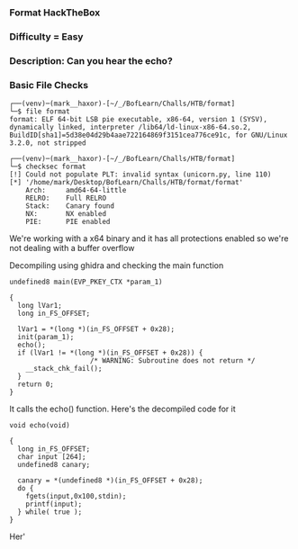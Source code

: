 ### Format HackTheBox

### Difficulty = Easy

### Description: Can you hear the echo?

### Basic File Checks

```
┌──(venv)─(mark__haxor)-[~/_/BofLearn/Challs/HTB/format]
└─$ file format                                             
format: ELF 64-bit LSB pie executable, x86-64, version 1 (SYSV), dynamically linked, interpreter /lib64/ld-linux-x86-64.so.2, BuildID[sha1]=5d38e04d29b4aae722164869f3151cea776ce91c, for GNU/Linux 3.2.0, not stripped
                                                                                                                                                                                                                   
┌──(venv)─(mark__haxor)-[~/_/BofLearn/Challs/HTB/format]
└─$ checksec format
[!] Could not populate PLT: invalid syntax (unicorn.py, line 110)
[*] '/home/mark/Desktop/BofLearn/Challs/HTB/format/format'
    Arch:     amd64-64-little
    RELRO:    Full RELRO
    Stack:    Canary found
    NX:       NX enabled
    PIE:      PIE enabled
```

We're working with a x64 binary and it has all protections enabled so we're not dealing with a buffer overflow

Decompiling using ghidra and checking the main function

```
undefined8 main(EVP_PKEY_CTX *param_1)

{
  long lVar1;
  long in_FS_OFFSET;
  
  lVar1 = *(long *)(in_FS_OFFSET + 0x28);
  init(param_1);
  echo();
  if (lVar1 != *(long *)(in_FS_OFFSET + 0x28)) {
                    /* WARNING: Subroutine does not return */
    __stack_chk_fail();
  }
  return 0;
}
```

It calls the echo() function. Here's the decompiled code for it

```
void echo(void)

{
  long in_FS_OFFSET;
  char input [264];
  undefined8 canary;
  
  canary = *(undefined8 *)(in_FS_OFFSET + 0x28);
  do {
    fgets(input,0x100,stdin);
    printf(input);
  } while( true );
}

```

Her'
